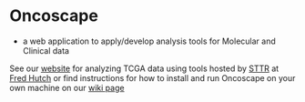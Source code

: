 # Oncoscape
- a web application to apply/develop analysis tools for Molecular and Clinical data

See our [website](http://oncoscape.sttrcancer.org) for analyzing TCGA data using tools hosted by [STTR](http://sttrcancer.org) at [Fred Hutch](http://www.fredhutch.org) or find instructions for how to install and run Oncoscape on your own machine on our [wiki page](http://github.com/oncoscape/Oncoscape/wiki/Home/)
